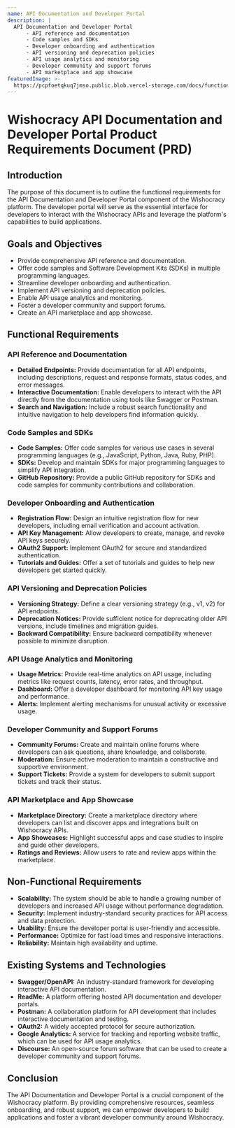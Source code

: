 ```yaml
---
name: API Documentation and Developer Portal
description: |
  API Documentation and Developer Portal
      - API reference and documentation
      - Code samples and SDKs
      - Developer onboarding and authentication
      - API versioning and deprecation policies
      - API usage analytics and monitoring
      - Developer community and support forums
      - API marketplace and app showcase
featuredImage: >-
  https://pcpfoetqkuq7jmso.public.blob.vercel-storage.com/docs/functional-components/api-documentation-and-developer-portal.jpg
---
```


# Wishocracy API Documentation and Developer Portal Product Requirements Document (PRD)

## Introduction

The purpose of this document is to outline the functional requirements for the API Documentation and Developer Portal component of the Wishocracy platform. The developer portal will serve as the essential interface for developers to interact with the Wishocracy APIs and leverage the platform's capabilities to build applications.

## Goals and Objectives

- Provide comprehensive API reference and documentation.
- Offer code samples and Software Development Kits (SDKs) in multiple programming languages.
- Streamline developer onboarding and authentication.
- Implement API versioning and deprecation policies.
- Enable API usage analytics and monitoring.
- Foster a developer community and support forums.
- Create an API marketplace and app showcase.

## Functional Requirements

### API Reference and Documentation

- **Detailed Endpoints:** Provide documentation for all API endpoints, including descriptions, request and response formats, status codes, and error messages.
- **Interactive Documentation:** Enable developers to interact with the API directly from the documentation using tools like Swagger or Postman.
- **Search and Navigation:** Include a robust search functionality and intuitive navigation to help developers find information quickly.

### Code Samples and SDKs

- **Code Samples:** Offer code samples for various use cases in several programming languages (e.g., JavaScript, Python, Java, Ruby, PHP).
- **SDKs:** Develop and maintain SDKs for major programming languages to simplify API integration.
- **GitHub Repository:** Provide a public GitHub repository for SDKs and code samples for community contributions and collaboration.

### Developer Onboarding and Authentication

- **Registration Flow:** Design an intuitive registration flow for new developers, including email verification and account activation.
- **API Key Management:** Allow developers to create, manage, and revoke API keys securely.
- **OAuth2 Support:** Implement OAuth2 for secure and standardized authentication.
- **Tutorials and Guides:** Offer a set of tutorials and guides to help new developers get started quickly.

### API Versioning and Deprecation Policies

- **Versioning Strategy:** Define a clear versioning strategy (e.g., v1, v2) for API endpoints.
- **Deprecation Notices:** Provide sufficient notice for deprecating older API versions, include timelines and migration guides.
- **Backward Compatibility:** Ensure backward compatibility whenever possible to minimize disruption.

### API Usage Analytics and Monitoring

- **Usage Metrics:** Provide real-time analytics on API usage, including metrics like request counts, latency, error rates, and throughput.
- **Dashboard:** Offer a developer dashboard for monitoring API key usage and performance.
- **Alerts:** Implement alerting mechanisms for unusual activity or excessive usage.

### Developer Community and Support Forums

- **Community Forums:** Create and maintain online forums where developers can ask questions, share knowledge, and collaborate.
- **Moderation:** Ensure active moderation to maintain a constructive and supportive environment.
- **Support Tickets:** Provide a system for developers to submit support tickets and track their status.

### API Marketplace and App Showcase

- **Marketplace Directory:** Create a marketplace directory where developers can list and discover apps and integrations built on Wishocracy APIs.
- **App Showcases:** Highlight successful apps and case studies to inspire and guide other developers.
- **Ratings and Reviews:** Allow users to rate and review apps within the marketplace.

## Non-Functional Requirements

- **Scalability:** The system should be able to handle a growing number of developers and increased API usage without performance degradation.
- **Security:** Implement industry-standard security practices for API access and data protection.
- **Usability:** Ensure the developer portal is user-friendly and accessible.
- **Performance:** Optimize for fast load times and responsive interactions.
- **Reliability:** Maintain high availability and uptime.

## Existing Systems and Technologies

- **Swagger/OpenAPI:** An industry-standard framework for developing interactive API documentation.
- **ReadMe:** A platform offering hosted API documentation and developer portals.
- **Postman:** A collaboration platform for API development that includes interactive documentation and testing.
- **OAuth2:** A widely accepted protocol for secure authorization.
- **Google Analytics:** A service for tracking and reporting website traffic, which can be used for API usage analytics.
- **Discourse:** An open-source forum software that can be used to create a developer community and support forums.

## Conclusion

The API Documentation and Developer Portal is a crucial component of the Wishocracy platform. By providing comprehensive
resources, seamless onboarding, and robust support, we can empower developers to build applications and foster a vibrant
developer community around Wishocracy.
